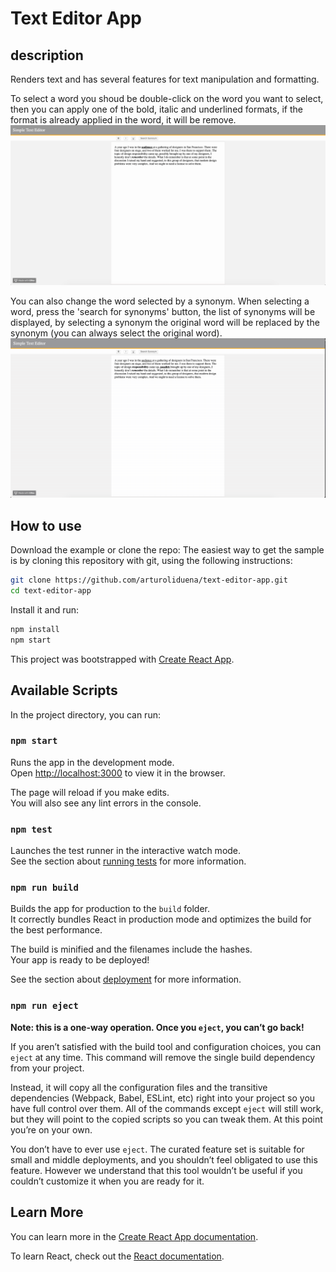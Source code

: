 # Text Editor App

## description 
Renders text and has several features for text manipulation and formatting.

To select a word you shoud be double-click on the word you want to select, then you can apply one of the bold, italic and underlined formats, if the format is already applied in the word, it will be remove. 
![](select-word.gif)


You can also change the word selected by a synonym. When selecting a word, press the 'search for synonyms' button, the list of synonyms will be displayed, by selecting a synonym the original word will be replaced by the synonym (you can always select the original word).
![](change-by-synonym.gif)


## How to use
Download the example or clone the repo:
The easiest way to get the sample is by cloning this repository with git, using the following instructions:

```bash
git clone https://github.com/arturoliduena/text-editor-app.git
cd text-editor-app
```

Install it and run:
```bash
npm install 
npm start
```

This project was bootstrapped with [Create React App](https://github.com/facebook/create-react-app).

## Available Scripts

In the project directory, you can run:

### `npm start`

Runs the app in the development mode.<br>
Open [http://localhost:3000](http://localhost:3000) to view it in the browser.

The page will reload if you make edits.<br>
You will also see any lint errors in the console.

### `npm test`

Launches the test runner in the interactive watch mode.<br>
See the section about [running tests](https://facebook.github.io/create-react-app/docs/running-tests) for more information.

### `npm run build`

Builds the app for production to the `build` folder.<br>
It correctly bundles React in production mode and optimizes the build for the best performance.

The build is minified and the filenames include the hashes.<br>
Your app is ready to be deployed!

See the section about [deployment](https://facebook.github.io/create-react-app/docs/deployment) for more information.

### `npm run eject`

**Note: this is a one-way operation. Once you `eject`, you can’t go back!**

If you aren’t satisfied with the build tool and configuration choices, you can `eject` at any time. This command will remove the single build dependency from your project.

Instead, it will copy all the configuration files and the transitive dependencies (Webpack, Babel, ESLint, etc) right into your project so you have full control over them. All of the commands except `eject` will still work, but they will point to the copied scripts so you can tweak them. At this point you’re on your own.

You don’t have to ever use `eject`. The curated feature set is suitable for small and middle deployments, and you shouldn’t feel obligated to use this feature. However we understand that this tool wouldn’t be useful if you couldn’t customize it when you are ready for it.

## Learn More

You can learn more in the [Create React App documentation](https://facebook.github.io/create-react-app/docs/getting-started).

To learn React, check out the [React documentation](https://reactjs.org/).
